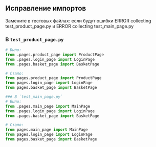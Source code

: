 ## Исправление импортов

Замените в тестовых файлах: если будут ошибки ERROR collecting test_product_page.py и ERROR collecting test_main_page.py

### В `test_product_page.py`
```python
# Было:
from .pages.product_page import ProductPage
from .pages.login_page import LoginPage
from .pages.basket_page import BasketPage

# Стало:
from pages.product_page import ProductPage
from pages.login_page import LoginPage
from pages.basket_page import BasketPage

### В `test_main_page.py`
# Было:
from .pages.main_page import MainPage
from .pages.login_page import LoginPage
from .pages.basket_page import BasketPage

# Стало:
from pages.main_page import MainPage
from pages.login_page import LoginPage
from pages.basket_page import BasketPage
